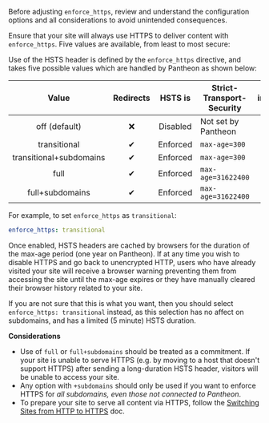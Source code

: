 <Alert title="Note" type="info">

Before adjusting `enforce_https`, review and understand the configuration options and all considerations to avoid unintended consequences.

</Alert>

Ensure that your site will always use HTTPS to deliver content with `enforce_https`. Five values are available, from least to most secure:

Use of the HSTS header is defined by the `enforce_https` directive, and takes five possible values which are handled by Pantheon as shown below:

|          Value          | Redirects |  HSTS is | Strict-Transport-Security | includeSubdomains | preload |
|:-----------------------:|:---------:|:--------:|---------------------------|:-----------------:|:-------:|
|      off (default)      |     ❌     | Disabled | Not set by Pantheon       |         ❌         |    ❌    |
|       transitional      |     ✔     | Enforced | `max-age=300`             |         ❌         |    ❌    |
| transitional+subdomains |     ✔     | Enforced | `max-age=300`             |         ✔         |    ❌    |
|           full          |     ✔     | Enforced | `max-age=31622400`        |         ❌         |    ✔    |
|     full+subdomains     |     ✔     | Enforced | `max-age=31622400`        |         ✔         |    ✔    |

For example, to set `enforce_https` as `transitional`:

```yml
enforce_https: transitional
```

<Alert title="Warning" type="danger">

Once enabled, HSTS headers are cached by browsers for the duration of the max-age period (one year on Pantheon). If at any time you wish to disable HTTPS and go back to unencrypted HTTP, users who have already visited your site will receive a browser warning preventing them from accessing the site until the max-age expires or they have manually cleared their browser history related to your site.

If you are not sure that this is what you want, then you should select `enforce_https: transitional` instead, as this selection has no affect on subdomains, and has a limited (5 minute) HSTS duration.

</Alert>

**Considerations**
- Use of `full` or `full+subdomains` should be treated as a commitment. If your site is unable to serve HTTPS (e.g. by moving to a host that doesn't support HTTPS) after sending a long-duration HSTS header, visitors will be unable to access your site.
- Any option with `+subdomains` should only be used if you want to enforce HTTPS for *all subdomains, even those not connected to Pantheon*.
- To prepare your site to serve all content via HTTPS, follow the [Switching Sites from HTTP to HTTPS](/http-to-https/) doc.
